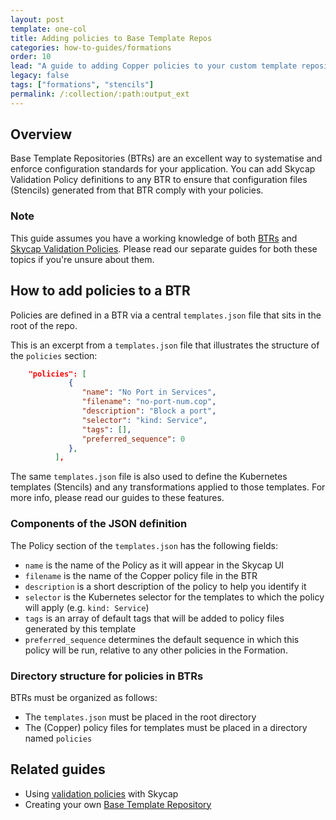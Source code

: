```yaml
---
layout: post
template: one-col
title: Adding policies to Base Template Repos
categories: how-to-guides/formations
order: 10
lead: "A guide to adding Copper policies to your custom template repository for Skycap"
legacy: false
tags: ["formations", "stencils"]
permalink: /:collection/:path:output_ext
---
```


## Overview

Base Template Repositories (BTRs) are an excellent way to systematise and enforce configuration standards for your application. You can add Skycap Validation Policy definitions to any BTR to ensure that configuration files (Stencils) generated from that BTR comply with your policies. 

### Note
<div class="notice notice-warning"><p>
This guide assumes you have a working knowledge of both <a href="/skycap/how-to-guides/formations/create_your_own_stencil_template_repos.html">BTRs</a> and <a href="/skycap/tutorials/using-validation-policies.html">Skycap Validation Policies</a>. Please read our separate guides for both these topics if you're unsure about them. </p></div>

## How to add policies to a BTR

Policies are defined in a BTR via a central `templates.json` file that sits in the root of the repo.

This is an excerpt from a `templates.json` file that illustrates the structure of the `policies` section:

```json
    "policies": [
             {
                "name": "No Port in Services",
                "filename": "no-port-num.cop",
                "description": "Block a port",
                "selector": "kind: Service",
                "tags": [],
                "preferred_sequence": 0
             },
          ],
```

The same `templates.json` file is also used to define the Kubernetes templates (Stencils) and any transformations applied to those templates. For more info, please read our guides to these features. 

### Components of the JSON definition

The Policy section of the `templates.json` has the following fields:

- `name` is the name of the Policy as it will appear in the Skycap UI
- `filename` is the name of the Copper policy file in the BTR
- `description` is a short description of the policy to help you identify it
- `selector` is the Kubernetes selector for the templates to which the policy will apply (e.g. `kind: Service`)
- `tags` is an array of default tags that will be added to policy files generated by this template
- `preferred_sequence` determines the default sequence in which this policy will be run, relative to any other policies in the Formation.

### Directory structure for policies in BTRs

BTRs must be organized as follows:

- The `templates.json` must be placed in the root directory
- The (Copper) policy files for templates must be placed in a directory named `policies`

## Related guides

- Using [validation policies](/skycap/tutorials/using-validation-policies.html) with Skycap
- Creating your own [Base Template Repository](https://help.cloud66.com/skycap/how-to-guides/formations/create_your_own_stencil_template_repos.html)